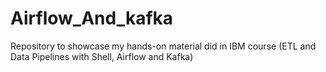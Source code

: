 # Airflow_And_kafka
Repository to showcase my hands-on material did in IBM course (ETL and Data Pipelines with Shell, Airflow and Kafka)
